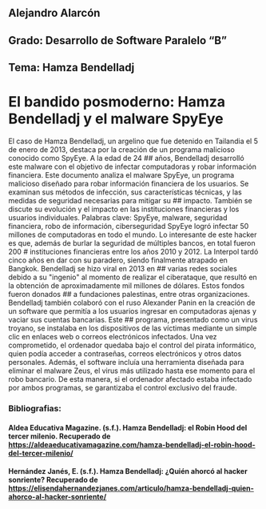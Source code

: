 ## Alejandro Alarcón
## Grado: Desarrollo de Software Paralelo “B”
## Tema: Hamza Bendelladj
# El bandido posmoderno: Hamza Bendelladj y el malware SpyEye
 El caso de Hamza Bendelladj, un argelino que fue detenido en Tailandia el 5 de enero de 2013, destaca por la creación de un programa malicioso conocido como SpyEye. A la edad de 24 ## años, Bendelladj desarrolló este malware con el objetivo de infectar computadoras y robar información financiera. Este documento analiza el malware SpyEye, un programa malicioso 
 diseñado para robar información financiera de los usuarios. Se examinan sus métodos de infección, sus características técnicas, y las medidas de seguridad necesarias para mitigar su ## impacto. También se discute su evolución y el impacto en las instituciones financieras y los usuarios individuales.
Palabras clave: SpyEye, malware, seguridad financiera, robo de información, ciberseguridad
SpyEye logró infectar 50 millones de computadoras en todo el mundo. Lo interesante de este hacker es que, además de burlar la seguridad de múltiples bancos, en total fueron 200 # 
instituciones financieras entre los años 2010 y 2012. La Interpol tardó cinco años en dar con su paradero, siendo finalmente atrapado en Bangkok. Bendelladj se hizo viral en 2013 en ## varias redes sociales debido a su "ingenio" al momento de realizar el ciberataque, que resultó en la obtención de aproximadamente mil millones de dólares. Estos fondos fueron donados ## a fundaciones palestinas, entre otras organizaciones.
 Bendelladj también colaboró con el ruso Alexander Panin en la creación de un software que permitía a los usuarios ingresar en computadoras ajenas y vaciar sus cuentas bancarias. Este ## programa, presentado como un virus troyano, se instalaba en los dispositivos de las víctimas mediante un simple clic en enlaces web o correos electrónicos infectados. Una vez 
comprometido, el ordenador quedaba bajo el control del pirata informático, quien podía acceder a contraseñas, correos electrónicos y otros datos personales.
Además, el software incluía una herramienta diseñada para eliminar el malware Zeus, el virus más utilizado hasta ese momento para el robo bancario. De esta manera, si el ordenador 
afectado estaba infectado por ambos programas, se garantizaba el control exclusivo del fraude.


### Bibliografias:
#### Aldea Educativa Magazine. (s.f.). Hamza Bendelladj: el Robin Hood del tercer milenio. Recuperado de https://aldeaeducativamagazine.com/hamza-bendelladj-el-robin-hood-del-tercer-milenio/
#### Hernández Janés, E. (s.f.). Hamza Bendelladj: ¿Quién ahorcó al hacker sonriente? Recuperado de https://elisendahernandezjanes.com/articulo/hamza-bendelladj-quien-ahorco-al-hacker-sonriente/
